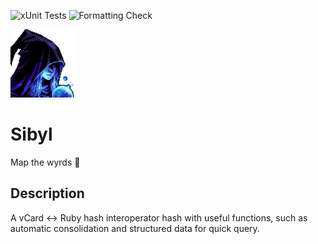 ![xUnit Tests](https://github.com/Ifiht/Sibyl/actions/workflows/ruby.yml/badge.svg)
![Formatting Check](https://github.com/Ifiht/Sibyl/actions/workflows/syntax.yml/badge.svg)

<img src="./resources/dhl2_sibyl_by_Rasgar.png" width="109" height="109">

# Sibyl
Map the wyrds :crystal_ball:

## Description
A vCard <-> Ruby hash interoperator hash with useful functions, such as automatic consolidation and structured data for quick query.
